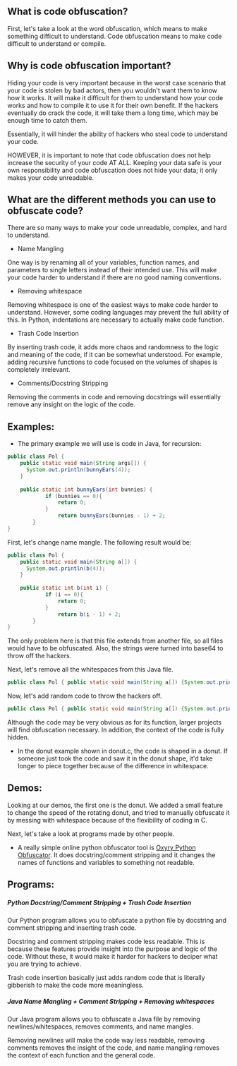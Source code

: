 ## What is code obfuscation?

First, let's take a look at the word obfuscation, which means to make something difficult to understand. Code obfuscation means to make code difficult to understand or compile. 

## Why is code obfuscation important?

Hiding your code is very important because in the worst case scenario that your code is stolen by bad actors, then you wouldn't want them to know how it works. It will make it difficult for them to understand how your code works and how to compile it to use it for their own benefit. If the hackers eventually do crack the code, it will take them a long time, which may be enough time to catch them.

Essentially, it will hinder the ability of hackers who steal code to understand your code. 

HOWEVER, it is important to note that code obfuscation does not help increase the security of your code AT ALL. Keeping your data safe is your own responsibility and code obfuscation does not hide your data; it only makes your code unreadable. 

## What are the different methods you can use to obfuscate code? 

There are so many ways to make your code unreadable, complex, and hard to understand. 

- Name Mangling

One way is by renaming all of your variables, function names, and parameters to single letters instead of their intended use. This will make your code harder to understand if there are no good naming conventions. 

- Removing whitespace

Removing whitespace is one of the easiest ways to make code harder to understand. However, some coding languages may prevent the full ability of this. In Python, indentations are necessary to actually make code function. 

- Trash Code Insertion

By inserting trash code, it adds more chaos and randomness to the logic and meaning of the code, if it can be somewhat understood. For example, adding recursive functions to code focused on the volumes of shapes is completely irrelevant.

- Comments/Docstring Stripping

Removing the comments in code and removing docstrings will essentially remove any insight on the logic of the code.

## Examples:

- The primary example we will use is code in Java, for recursion:
```java
public class Pol {
    public static void main(String args[]) {
      System.out.println(bunnyEars(4));
    }
    
    public static int bunnyEars(int bunnies) {
            if (bunnies == 0){
                return 0;
            }
                return bunnyEars(bunnies - 1) + 2;
        }
}
```
<!-- ```java
class SavingsAccount extends BankAccount {
private double interestRate;
private int withdrawCount;

public SavingsAccount(String name, double initialDeposit, double interestRate)throws Exception {
    super(name, initialDeposit);
    if (interestRate <= 0)
       throw new Exception("Interest rate must be greater than 0");
    this.interestRate = interestRate;
}
public void addInterest() throws Exception {
    this.deposit(getBalance() * interestRate);
}

public void withdraw(double amount) throws Exception {
        withdrawCount++;
        if (amount <= 0) {
            withdrawCount--;
            throw new Exception("Balance is negative");
        }
        if (withdrawCount > 6)
            throw new Exception("You have withdrawn 6 times already");
        super.withdraw(amount);
}

public int getWithdrawCount() {
    return withdrawCount;
}
}
``` -->

First, let's change name mangle. The following result would be: 
```java
public class Pol {
    public static void main(String a[]) {
      System.out.println(b(4));
    }
    
    public static int b(int i) {
            if (i == 0){
                return 0;
            }
                return b(i - 1) + 2;
        }
}
```

<!-- ```java
class Ju extends Po {
private double ab;
private int ba;

public Ju(String a, double b, double c)throws Exception {
    super(a, b);
    if (c <= 0)
       throw new Exception("IkludGVyZXN0IHJhdGUgbXVzdCBiZSBncmVhdGVyIHRoYW4gMCI=");
    this.c = c;
}
public void hh() throws Exception {
    this.jk(ya() * ab);
}

public void ht(double rt) throws Exception {
        ba++;
        if (rt <= 0) {
            ba--;
            throw new Exception("QmFsYW5jZSBpcyBuZWdhdGl2ZQ==");
        }
        if (ba > 6)
            throw new Exception("WW91IGhhdmUgd2l0aGRyYXduIDYgdGltZXMgYWxyZWFkeQ==");
        super.ht(rt);
}

public int zz() {
    return ba;
}
}
``` -->
The only problem here is that this file extends from another file, so all files would have to be obfuscated. Also, the strings were turned into base64 to throw off the hackers. 

Next, let's remove all the whitespaces from this Java file.
```java
public class Pol { public static void main(String a[]) {System.out.println(b(4));} public static int b(int i) {if (i == 0){return 0;} else return b(i - 1) + 2;}}
```

Now, let's add random code to throw the hackers off.

```java
public class Pol { public static void main(String a[]) {System.out.println(b(4));} public static double loo(double p){return p;} public static int b(int i) {if (i == 0){return 0;} else return b(i - 1) + 2;}} public static double che(double a, double b){return a * b;} public static double paw(double a, double b){ return 0.5 * a * b;} public static String aasdfjEIF(String alsdjlfIWFWJLDVNCX){String i = "lJFVIej82348"; return alsdjlfIWFWJLDVNCX + i + kwjeifaiiozI34324;}
```

<!-- ```java
class Ju extends Po {private double ab; private int ba;public Ju(String a, double b, double c)throws Exception {super(a, b);if (c <= 0)throw new Exception("IkludGVyZXN0IHJhdGUgbXVzdCBiZSBncmVhdGVyIHRoYW4gMCI=");this.c = c;
}


public void hh() throws Exception {
    this.jk(ya() * ab);
}

public void ht(double rt) throws Exception {
        ba++;
        if (rt <= 0) {
            ba--;
            throw new Exception("QmFsYW5jZSBpcyBuZWdhdGl2ZQ==");
        }
        if (ba > 6)
            throw new Exception("WW91IGhhdmUgd2l0aGRyYXduIDYgdGltZXMgYWxyZWFkeQ==");
        super.ht(rt);
}

public int zz() {
    return ba;
}
}
``` -->


Although the code may be very obvious as for its function, larger projects will find obfuscation necessary. In addition, the context of the code is fully hidden.

- In the donut example shown in donut.c, the code is shaped in a donut. If someone just took the code and saw it in the donut shape, it'd take longer to piece together because of the difference in whitespace. 

## Demos:

Looking at our demos, the first one is the donut. We added a small feature to change the speed of the rotating donut, and tried to manually obfuscate it by messing with whitespace because of the flexibility of coding in C. 

Next, let's take a look at programs made by other people.

- A really simple online python obfuscator tool is [Oxyry Python Obfuscator](https://pyob.oxyry.com/). It does docstring/comment stripping and it changes the names of functions and variables to something not readable. 

## Programs:

##### Python Docstring/Comment Stripping + Trash Code Insertion 

Our Python program allows you to obfuscate a python file by docstring and comment stripping and inserting trash code.

Docstring and comment stripping makes code less readable. This is because these features provide insight into the purpose and logic of the code. Without these, it would make it harder for hackers to deciper what you are trying to achieve. 

Trash code insertion basically just adds random code that is literally gibberish to make the code more meaningless.

##### Java Name Mangling + Comment Stripping + Removing whitespaces

Our Java program allows you to obfuscate a Java file by removing newlines/whitespaces, removes comments, and name mangles.

Removing newlines will make the code way less readable, removing comments removes the insight of the code, and name mangling removes the context of each function and the general code.

<!-- ## Our Tool:

In our tool, you can obfuscate any python file using our makefile. The key behind our tool is turning the strings into a different base that isn't human-readable.  -->

